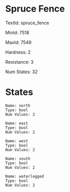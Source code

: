 # Spruce Fence

TextId: spruce_fence

MinId: 7518

MaxId: 7549

Hardness: 2

Resistance: 3


Num States: 32

# States
```
Name: north
Type: bool
Num Values: 2

Name: east
Type: bool
Num Values: 2

Name: west
Type: bool
Num Values: 2

Name: south
Type: bool
Num Values: 2

Name: waterlogged
Type: bool
Num Values: 2
```